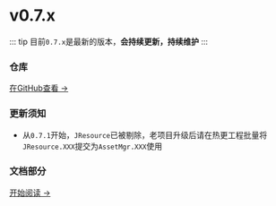 # v0.7.x

::: tip
目前```0.7.x```是最新的版本，**会持续更新，持续维护**
:::

### 仓库

[在GitHub查看 →](https://github.com/JasonXuDeveloper/JEngine/tree/master)



### 更新须知

- 从```0.7.1```开始，```JResource```已被剔除，老项目升级后请在热更工程批量将```JResource.XXX```提交为```AssetMgr.XXX```使用



### 文档部分

[开始阅读 →](./startup.md)

